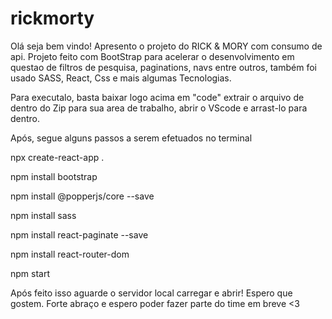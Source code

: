 # rickmorty

Olá seja bem vindo!
Apresento o projeto do RICK & MORY com consumo de api.
Projeto feito com BootStrap para acelerar o desenvolvimento em questao de filtros de pesquisa, paginations, navs entre outros, também foi usado SASS, React, Css 
e mais algumas Tecnologias.

Para executalo, basta baixar logo acima em "code" extrair o arquivo de dentro do Zip para sua area de trabalho, abrir o VScode e arrast-lo para dentro.

Após, segue alguns passos a serem efetuados no terminal 

npx create-react-app .

npm install bootstrap

npm install @popperjs/core --save

npm install sass

npm install react-paginate --save

npm install react-router-dom

npm start

Após feito isso aguarde o servidor local carregar e abrir!
Espero que gostem.
Forte abraço e espero poder fazer parte do time em breve <3
